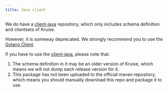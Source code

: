 ```yaml
---
title: Java client
---
```


We do have a [client-java](https://github.com/openkruise/client-java) repository,
which only includes schema definition and clientsets of Kruise.

However, it is someway deprecated. We strongly recommend you to use the [Golang Client](./go-client).

If you have to use the [client-java](https://github.com/openkruise/client-java), please note that:

1. The schema definition in it may be an older version of Kruise, which means we will not dump each release version for it.
2. This package has not been uploaded to the official maven repository, which means you should manually download this repo and package it to use.
